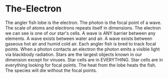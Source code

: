 # The-Electron
The angler fish lobe is the electron. The photon is the focal point of a wave. The scale of atoms and electrons repeats itself in dimensions. The electron we can see is one of our star's cells. A wave is ANY barrier between any elements. A wave exists between water and air. A wave exists between gaseous hot air and humid cold air. Each angler fish is bred to track focal points. When a photon contacts an electron the photon emits a visible light via blackbody radiation. Stars are the largest objects known in our dimension except for viruses. Star cells are in EVERYTHING. Star cells are in everything looking for focal points. The heat from the lobe heats the fish. The species will die without the focal points.

